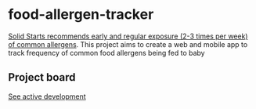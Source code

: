 # food-allergen-tracker
[Solid Starts recommends early and regular exposure (2-3 times per week) of common allergens](https://solidstarts.com/allergies-babies/). This project aims to create a web and mobile app to track frequency of common food allergens being fed to baby

## Project board
[See active development](https://github.com/users/IlanaB/projects/1/views/1?groupedBy%5BcolumnId%5D=Milestone)
